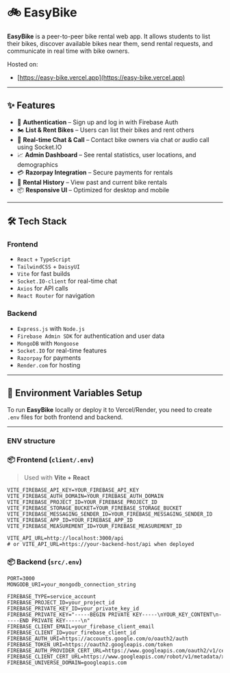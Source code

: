 # 🚲 EasyBike

**EasyBike** is a peer-to-peer bike rental web app. It allows students to list their bikes, discover available bikes near them, send rental requests, and communicate in real time with bike owners.

Hosted on:
- [https://easy-bike.vercel.app](https://easy-bike.vercel.app)
---

## ✨ Features

- 🔐 **Authentication** – Sign up and log in with Firebase Auth
- 🏍️ **List & Rent Bikes** – Users can list their bikes and rent others
- 💬 **Real-time Chat & Call** – Contact bike owners via chat or audio call using Socket.IO
- 📈 **Admin Dashboard** – See rental statistics, user locations, and demographics
- 💳 **Razorpay Integration** – Secure payments for rentals
- 🧾 **Rental History** – View past and current bike rentals
- 📦 **Responsive UI** – Optimized for desktop and mobile

---

## 🛠️ Tech Stack

### Frontend
- `React` + `TypeScript`
- `TailwindCSS` + `DaisyUI`
- `Vite` for fast builds
- `Socket.IO-client` for real-time chat
- `Axios` for API calls
- `React Router` for navigation

### Backend
- `Express.js` with `Node.js`
- `Firebase Admin SDK` for authentication and user data
- `MongoDB` with `Mongoose`
- `Socket.IO` for real-time features
- `Razorpay` for payments
- `Render.com` for hosting

---

## 📁 Environment Variables Setup

To run **EasyBike** locally or deploy it to Vercel/Render, you need to create `.env` files for both frontend and backend.

---

### ENV structure

### 📦 Frontend (`client/.env`)

> Used with **Vite + React**

```env
VITE_FIREBASE_API_KEY=YOUR_FIREBASE_API_KEY
VITE_FIREBASE_AUTH_DOMAIN=YOUR_FIREBASE_AUTH_DOMAIN
VITE_FIREBASE_PROJECT_ID=YOUR_FIREBASE_PROJECT_ID
VITE_FIREBASE_STORAGE_BUCKET=YOUR_FIREBASE_STORAGE_BUCKET
VITE_FIREBASE_MESSAGING_SENDER_ID=YOUR_FIREBASE_MESSAGING_SENDER_ID
VITE_FIREBASE_APP_ID=YOUR_FIREBASE_APP_ID
VITE_FIREBASE_MEASUREMENT_ID=YOUR_FIREBASE_MEASUREMENT_ID

VITE_API_URL=http://localhost:3000/api
# or VITE_API_URL=https://your-backend-host/api when deployed
```

### 📦 Backend (`src/.env`)

```env
PORT=3000
MONGODB_URI=your_mongodb_connection_string

FIREBASE_TYPE=service_account
FIREBASE_PROJECT_ID=your_project_id
FIREBASE_PRIVATE_KEY_ID=your_private_key_id
FIREBASE_PRIVATE_KEY="-----BEGIN PRIVATE KEY-----\nYOUR_KEY_CONTENT\n-----END PRIVATE KEY-----\n"
FIREBASE_CLIENT_EMAIL=your_firebase_client_email
FIREBASE_CLIENT_ID=your_firebase_client_id
FIREBASE_AUTH_URI=https://accounts.google.com/o/oauth2/auth
FIREBASE_TOKEN_URI=https://oauth2.googleapis.com/token
FIREBASE_AUTH_PROVIDER_CERT_URL=https://www.googleapis.com/oauth2/v1/certs
FIREBASE_CLIENT_CERT_URL=https://www.googleapis.com/robot/v1/metadata/x509/your_email_encoded
FIREBASE_UNIVERSE_DOMAIN=googleapis.com

```
